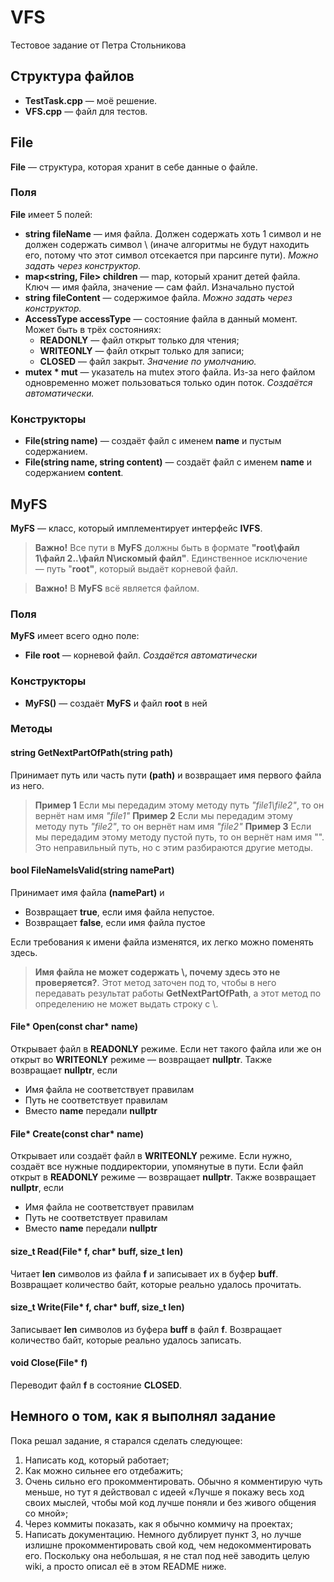 # VFS

Тестовое задание от Петра Стольникова

## Структура файлов

* **TestTask.cpp** — моё решение.
* **VFS.cpp** — файл для тестов.

## File

**File** — структура, которая хранит в себе данные о файле. 

### Поля
**File** имеет 5 полей:
* **string fileName** — имя файла. Должен содержать хоть 1 символ и не должен содержать символ \\ (иначе алгоритмы не будут находить его, потому что этот символ отсекается при парсинге пути). _Можно задать через конструктор._
* **map<string, File> children** — map, который хранит детей файла. Ключ — имя файла, значение — сам файл. Изначально пустой
* **string fileContent** — содержимое файла. _Можно задать через конструктор._
* **AccessType accessType** — состояние файла в данный момент. Может быть в трёх состояниях:
  * **READONLY** — файл открыт только для чтения;
  * **WRITEONLY** — файл открыт только для записи;
  * **CLOSED** — файл закрыт. _Значение по умолчанию._
*  **mutex * mut** — указатель на mutex этого файла. Из-за него файлом одновременно может пользоваться только один поток. _Создаётся автоматически._

### Конструкторы

* **File(string name)** — создаёт файл с именем **name** и пустым содержанием.
* **File(string name, string content)** — создаёт файл с именем **name** и содержанием **content**.

## MyFS

**MyFS** — класс, который имплементирует интерфейс **IVFS**.
> **Важно!** Все пути в **MyFS** должны быть в формате **"root\файл 1\файл 2\..\файл N\искомый файл"**. Единственное исключение — путь "**root"**, который выдаёт корневой файл.  

> **Важно!** В **MyFS** всё является файлом.

### Поля

**MyFS** имеет всего одно поле:
* **File root** — корневой файл. _Создаётся автоматически_

### Конструкторы

* **MyFS()** — создаёт **MyFS** и файл **root** в ней

### Методы

#### string GetNextPartOfPath(string path)

Принимает путь или часть пути **(path)** и возвращает имя первого файла из него.
> **Пример 1** Если мы передадим этому методу путь _"file1\file2"_, то он вернёт нам имя _"file1"_
> **Пример 2** Если мы передадим этому методу путь _"file2"_, то он вернёт нам имя _"file2"_
> **Пример 3** Если мы передадим этому методу пустой путь, то он вернёт нам имя "". Это неправильный путь, но с этим разбираются другие методы.

#### bool FileNameIsValid(string namePart)

Принимает имя файла **(namePart)** и 
* Возвращает **true**, если имя файла непустое.
* Возвращает **false**, если имя файла пустое

Если требования к имени файла изменятся, их легко можно поменять здесь.
> **Имя файла не может содержать \\, почему здесь это не проверяется?**. Этот метод заточен под то, чтобы в него передавать результат работы **GetNextPartOfPath**, а этот метод по определению не может выдать строку с \\.

#### File* Open(const char* name)

Открывает файл в **READONLY** режиме. Если нет такого файла или же он открыт во **WRITEONLY** режиме — возвращает **nullptr**.
Также возвращает **nullptr**, если 
* Имя файла не соответствует правилам
* Путь не соответствует правилам
* Вместо **name** передали **nullptr**

#### File* Create(const char* name)

Открывает или создаёт файл в **WRITEONLY** режиме. Если нужно, создаёт все нужные поддиректории, упомянутые в пути. Если файл открыт в **READONLY** режиме — возвращает **nullptr**.
Также возвращает **nullptr**, если 
* Имя файла не соответствует правилам
* Путь не соответствует правилам
* Вместо **name** передали **nullptr**

#### size_t Read(File* f, char* buff, size_t len)

Читает **len** символов из файла **f** и записывает их в буфер **buff**.
Возвращает количество байт, которые реально удалось прочитать.

#### size_t Write(File* f, char* buff, size_t len)

Записывает **len** символов из буфера **buff** в файл **f**.
Возвращает количество байт, которые реально удалось записать.

#### void Close(File* f)

Переводит файл **f** в состояние **CLOSED**.

## Немного о том, как я выполнял задание

Пока решал задание, я старался сделать следующее:
1. Написать код, который работает;
2. Как можно сильнее его отдебажить;
3. Очень сильно его прокомментировать. Обычно я комментирую чуть меньше, но тут я действовал с идеей «Лучше я покажу весь ход своих мыслей, чтобы мой код лучше поняли и без живого общения со мной»;
4. Через коммиты показать, как я обычно коммичу на проектах;
5. Написать документацию. Немного дублирует пункт 3, но лучше излишне прокомментировать свой код, чем недокомментировать его. Поскольку она небольшая, я не стал под неё заводить целую wiki, а просто описал её в этом README ниже.
